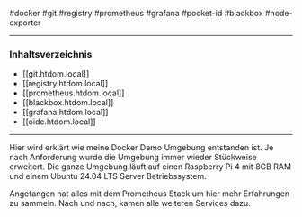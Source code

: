 #docker #git #registry #prometheus #grafana #pocket-id #blackbox #node-exporter 

---
### Inhaltsverzeichnis

* [[git.htdom.local]]
* [[registry.htdom.local]]
* [[prometheus.htdom.local]]
* [[blackbox.htdom.local]]
* [[grafana.htdom.local]]
* [[oidc.htdom.local]]
---
Hier wird erklärt wie meine Docker Demo Umgebung entstanden ist. Je nach Anforderung wurde die Umgebung immer wieder Stückweise erweitert.
Die ganze Umgebung läuft auf einen Raspberry Pi 4 mit 8GB RAM und einem Ubuntu 24.04 LTS Server Betriebssystem.

Angefangen hat alles mit dem Prometheus Stack um hier mehr Erfahrungen zu sammeln. Nach und nach, kamen alle weiteren Services dazu.


